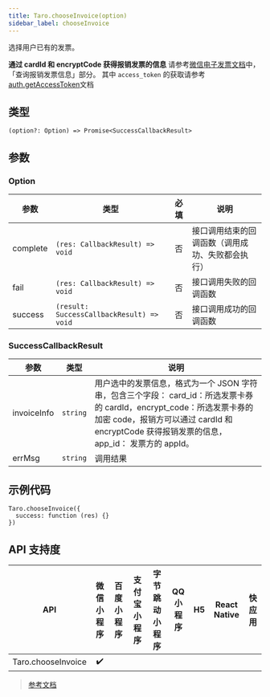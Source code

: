 ```yaml
---
title: Taro.chooseInvoice(option)
sidebar_label: chooseInvoice
---
```


选择用户已有的发票。

**通过 cardId 和 encryptCode 获得报销发票的信息**
请参考[微信电子发票文档](https://mp.weixin.qq.com/wiki?t=resource/res_main&id=21517918939oae3U)中，「查询报销发票信息」部分。
其中 `access_token` 的获取请参考[auth.getAccessToken](https://developers.weixin.qq.com/miniprogram/dev/api-backend/open-api/access-token/auth.getAccessToken.html)文档

## 类型

```tsx
(option?: Option) => Promise<SuccessCallbackResult>
```

## 参数

### Option

| 参数 | 类型 | 必填 | 说明 |
| --- | --- | :---: | --- |
| complete | `(res: CallbackResult) => void` | 否 | 接口调用结束的回调函数（调用成功、失败都会执行） |
| fail | `(res: CallbackResult) => void` | 否 | 接口调用失败的回调函数 |
| success | `(result: SuccessCallbackResult) => void` | 否 | 接口调用成功的回调函数 |

### SuccessCallbackResult

| 参数 | 类型 | 说明 |
| --- | --- | --- |
| invoiceInfo | `string` | 用户选中的发票信息，格式为一个 JSON 字符串，包含三个字段： card_id：所选发票卡券的 cardId，encrypt_code：所选发票卡券的加密 code，报销方可以通过 cardId 和 encryptCode 获得报销发票的信息，app_id： 发票方的 appId。 |
| errMsg | `string` | 调用结果 |

## 示例代码

```tsx
Taro.chooseInvoice({
  success: function (res) {}
})
```

## API 支持度

| API | 微信小程序 | 百度小程序 | 支付宝小程序 | 字节跳动小程序 | QQ 小程序 | H5 | React Native | 快应用 |
| :---: | :---: | :---: | :---: | :---: | :---: | :---: | :---: | :---: |
| Taro.chooseInvoice | ✔️ |  |  |  |  |  |  |  |

> [参考文档](https://developers.weixin.qq.com/miniprogram/dev/api/open-api/invoice/wx.chooseInvoice.html)
